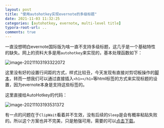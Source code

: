 ```yaml
---
layout: post
title: "使用autohotkey实现evernote的多级标题"
date: 2021-11-03 11:32:25
categories: [autohotkey, evernote, multi-level title]
typora-root-url: ..
comments: true
---
```


一直没想明白evernote国际版为啥一直不支持多级标题，这几乎是一个基础特性的缺失。网上的资料大多是用`autohotkey`来实现的，基本处理函数如下：

![image-20211103193322072](https://pic-1251468582.picsh.myqcloud.com/pic/2021/11/03/baca97.png)

这里没有好的设置行间距的方式，样式比较丑，今天发现有直接对剪切板操作的[脚本](https://www.autohotkey.com/boards/viewtopic.php?t=80706)，转而一想我们可以通过直接插入`<h1></h1>`等html标签的方式来实现标题的设置，因为evernote本身是支持这些标签的。

这里直接给AutoHotkey的代码：

![image-20211103193531372](https://pic-1251468582.picsh.myqcloud.com/pic/2021/11/03/2ac5a0.png)

有一点的问题在于`ClipWait`看着并不生效，没有后续的`Sleep`是会有概率粘贴失败的。所以这个方案也并不完美，只是勉强可用，需要的可以[点击下载](https://pic-1251468582.picsh.myqcloud.com/pic/2021/11/03/20dd72.ahk)。

